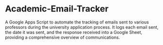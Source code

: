 # Academic-Email-Tracker
A Google Apps Script to automate the tracking of emails sent to various professors during the university application process. It logs each email sent, the date it was sent, and the response received into a Google Sheet, providing a comprehensive overview of communications.
